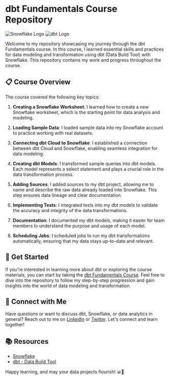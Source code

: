 # dbt Fundamentals Course Repository

![Snowflake Logo](snowflake-logo.png)
![dbt Logo](dbt-logo.png)

Welcome to my repository showcasing my journey through the dbt Fundamentals course. In this course, I learned essential skills and practices for data modeling and transformation using dbt (Data Build Tool) with Snowflake. This repository contains my work and progress throughout the course.

## 📋 Course Overview

The course covered the following key topics:

1. **Creating a Snowflake Worksheet**: I learned how to create a new Snowflake worksheet, which is the starting point for data analysis and modeling.

2. **Loading Sample Data**: I loaded sample data into my Snowflake account to practice working with real datasets.

3. **Connecting dbt Cloud to Snowflake**: I established a connection between dbt Cloud and Snowflake, enabling seamless integration for data modeling.

4. **Creating dbt Models**: I transformed sample queries into dbt models. Each model represents a select statement and plays a crucial role in the data transformation process.

5. **Adding Sources**: I added sources to my dbt project, allowing me to name and describe the raw data already loaded into Snowflake. This step ensures data lineage and clear documentation.

6. **Implementing Tests**: I integrated tests into my dbt models to validate the accuracy and integrity of the data transformations.

7. **Documentation**: I documented my dbt models, making it easier for team members to understand the purpose and usage of each model.

8. **Scheduling Jobs**: I scheduled jobs to run my dbt transformations automatically, ensuring that my data stays up-to-date and relevant.

## 🚀 Get Started

If you're interested in learning more about dbt or exploring the course materials, you can start by taking the [dbt Fundamentals Course](https://courses.getdbt.com/courses/fundamentals). Feel free to dive into the repository to follow my step-by-step progression and gain insights into the world of data modeling and transformation.

## 🌟 Connect with Me

Have questions or want to discuss dbt, Snowflake, or data analytics in general? Reach out to me on [LinkedIn](https://www.linkedin.com/in/yourprofile) or [Twitter](https://twitter.com/yourusername). Let's connect and learn together!

## 📚 Resources

- [Snowflake](https://www.snowflake.com/)
- [dbt - Data Build Tool](https://docs.getdbt.com/guides/snowflake?step=1)

Happy learning, and may your data projects flourish! 📊🚀
